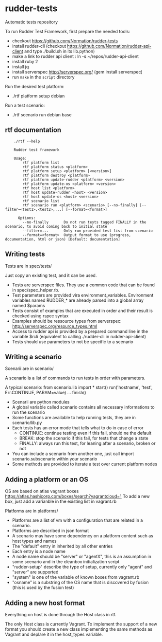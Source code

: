 rudder-tests
============

Automatic tests repository

To run Rudder Test Framework, first prepare the needed tools:
- checkout https://github.com/Normation/rudder-tests
- install rudder-cli (checkout https://github.com/Normation/rudder-api-client and type ./build.sh in its lib.python)
- make a link to rudder api client : ln -s ~/repos/rudder-api-client
- install ruby 2
- install jq
- install serverspec http://serverspec.org/ (gem install serverspec)
- run `make` in the `script` directory

Run the desired test platform:
- ./rtf platform setup debian 

Run a test scenario:
- ./rtf scenario run debian base


rtf documentation
-----------------
        ./rtf --help
        
        Rudder test framework
        
        Usage:
            rtf platform list
            rtf platform status <platform>
            rtf platform setup <platform> [<version>]
            rtf platform destroy <platform>
            rtf platform update-rudder <platform> <version>
            rtf platform update-os <platform> <version>
            rtf host list <platform>
            rtf host update-rudder <host> <version>
            rtf host update-os <host> <version>
            rtf scenario list
            rtf scenario run <platform> <scenario> [--no-finally] [--filter=<test1>,<test2>,...] [--format=<format>]
        
          Options:
            --no-finally       Do not run tests tagged FINALLY in the scenario, to avoid coming back to initial state
            --filter=...       Only run provided test list from scenario
            --format=<format>  Output format to use (progress, documentation, html or json) [Default: documentation]


Writing tests
-------------
Tests are in spec/tests/

Just copy an existing test, and it can be used.

- Tests are serverspec files. They use a common code that can be found in spec/spec_helper.rb.
- Test parameters are provided vira environment_variables. Environment variables named RUDDER_* are already parsed into a global array named $params
- Tests consist of examples that are executed in order and their result is checked using rspec syntax
- Examples should be ressource types from serverspec: http://serverspec.org/resource_types.html
- Access to rudder api is provided by a prepared command line in the variable $rcli (equivalent to calling ./rudder-cli in rudder-api-client) 
- Tests should use parameters to not be specific to a scenario


Writing a scenario
------------------
Scenarii are in scenario/

A scenario is a list of commands to run tests in order with parameters.

A typical scenario:
        from scenario.lib import *
        start()
        run('hostname', 'test', Err.CONTINUE, PARAM=value)
        ...
        finish()

- Scenarii are python modules
- A global variable called scenario contains all necessary informations to run the scenario
- Some functions are available to help running tests, they are in scenario/lib.py
- Each tests has an error mode that tells what to do in case of error 
  - CONTINUE: continue testing even if this fail, should ne the default
  - BREAK: stop the scenario if this fail, for tests that change a state
  - FINALLY: always run this test, for leaning after a scenario, broken or not
- You can include a scenario from another one, just call import scenario.subscenario within your scenario
- Some methods are provided to iterate a test over current platform nodes 


Adding a platform or an OS
--------------------------
OS are based on atlas vagrant boxes https://atlas.hashicorp.com/boxes/search?vagrantcloud=1
To add a new box, just add a varianble in the existing list in vagrant.rb

Platforms are in platforms/

- Platforms are a list of vm with a configuration that are related in a scenario.
- Platforms are described in json format
- A scenario may have some dependency on a platform content such as host types and names
- The "default" entry in inherited by all other entries
- Each entry is a node name
- A node name should be "server" or "agentX", this is an assumption in some scenario and in the cleanbox initialization script
- "rudder-setup" describe the type of setup, currently only "agent" and "server" are supported
- "system" is one of the variable of known boxes from vagrant.rb
- "osname" is a substring of the OS name that is discovered by fusion (this is used by the fusion test)


Adding a new host format
------------------------
Everything on host is done through the Host class in rtf.

The only Host class is currently Vagrant. To implement the support of a new format you should create a new class implementing the same methods as Vagrant and deplare it in the host_types variable.

